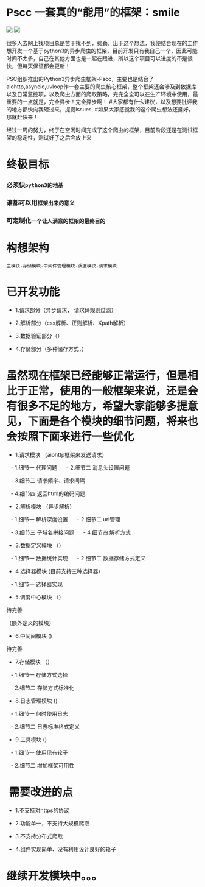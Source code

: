 # Pscc 一套真的“能用”的框架：smile
![](https://img.shields.io/badge/time-3day-red.svg)
![](https://img.shields.io/badge/build-passing-brightgreen.svg)

很多人去网上找项目总是苦于找不到，费劲，出于这个想法，我便结合现在的工作想开发一个基于python3的异步爬虫的框架，目前开发只有我自己一个，因此可能时间不太多，自己在其他方面也是一起在跟进，所以这个项目可以进度的不是很快，但每天保证都会更新！

PSC组织推出的Python3异步爬虫框架-Pscc，主要也是结合了aiohttp,asyncio,uvloop作一套主要的爬虫核心框架，整个框架还会涉及到数据库以及日常监控项，以及爬虫方面的爬取策略，完完全全可以在生产环境中使用，最重要的一点就是，完全异步！完全异步啊！ 
#大家都有什么建议，以及想要批评我的地方都快向我砸过来，提提issues,
#如果大家感觉我的这个爬虫想法还挺好，那就赶快来！

经过一周的努力，终于在空闲时间完成了这个爬虫的框架，目前阶段还是在测试框架的稳定性，测试好了之后会放上来

# 终极目标

### 必须快`python3的地基`

### 谁都可以用`框架出来的意义`

### 可定制化`一个让人满意的框架的最终目的`

# 构想架构

`主模块-存储模块-中间件管理模块-调度模块-请求模块`

# 已开发功能

- 1.请求部分（异步请求， 请求码规则过滤）
 
- 2.解析部分（css解析、正则解析、Xpath解析）

- 3.数据验证部分（）

- 4.存储部分（多种储存方式，）

#  虽然现在框架已经能够正常运行，但是相比于正常，使用的一般框架来说，还是会有很多不足的地方，希望大家能够多提意见，下面是各个模块的细节问题，将来也会按照下面来进行一些优化

- 1.请求模块 （aiohttp框架来发送请求）

    - 1.细节一 代理问题
  
    - 2.细节二 消息头设置问题
    
    - 3.细节三 请求频率、请求间隔
   
    - 4.细节四 返回html的编码问题

- 2.解析模块 （异步解析）

    - 1.细节一 解析深度设置
  
    - 2.细节二 url管理
    
    - 3.细节三 子域名拼接问题
  
    - 4.细节四 解析方式

- 3.数据定义模块 （）

    - 1.细节一 数据统计实现
  
    - 2.细节二 数据存储方式定义
 
- 4.选择器模块 (目前支持三种选择器)

    - 1.细节一 选择器实现

- 5.调度中心模块 （）

待完善

（额外定义的模块）

- 6.中间间模块 ()

待完善

- 7.存储模块 （）

    - 1.细节一 存储方式选择
 
    - 2.细节二 存储方式标准化


- 8.日志管理模块 ()

    - 1.细节一 何时使用日志
 
    - 2.细节二 日志标准格式定义
    
- 9.工具模块 ()

    - 1.细节一 使用现有轮子
 
    - 2.细节二 增加框架可用性
    

#  需要改进的点

- 1.不支持对https的协议

- 2.功能单一，不支持大规模爬取

- 3.不支持分布式爬取

- 4.组件实现简单、没有利用设计良好的轮子

# 继续开发模块中。。。
